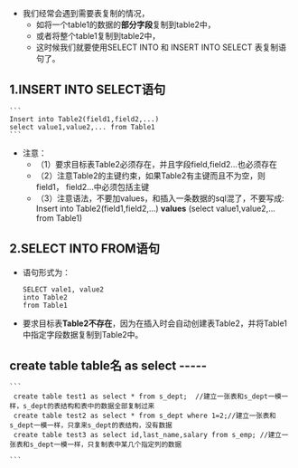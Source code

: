 - 我们经常会遇到需要表复制的情况，
    - 如将一个table1的数据的**部分字段**复制到table2中，
    - 或者将整个table1复制到table2中，
    - 这时候我们就要使用SELECT INTO 和 INSERT INTO SELECT 表复制语句了。

## 1.INSERT INTO SELECT语句
    ```
    Insert into Table2(field1,field2,...)
    select value1,value2,... from Table1
    ```
- 注意：
    - （1）要求目标表Table2必须存在，并且字段field,field2...也必须存在
    - （2）注意Table2的主键约束，如果Table2有主键而且不为空，则 field1， field2...中必须包括主键
    - （3）注意语法，不要加values，和插入一条数据的sql混了，不要写成:
Insert into Table2(field1,field2,...) **values** (select value1,value2,... from Table1)


## 2.SELECT INTO FROM语句
- 语句形式为：
    ```
    SELECT vale1, value2 
    into Table2 
    from Table1
    ```
- 要求目标表**Table2不存在**，因为在插入时会自动创建表Table2，并将Table1中指定字段数据复制到Table2中。

## create table table名 as select -----
    ```
     create table test1 as select * from s_dept;  //建立一张表和s_dept一模一样，s_dept的表结构和表中的数据全部复制过来
     create table test2 as select * from s_dept where 1=2;//建立一张表和s_dept一模一样，只拿来s_dept的表结构，没有数据
     create table test3 as select id,last_name,salary from s_emp; //建立一张表和s_dept一模一样，只复制表中某几个指定列的数据
    
    ```
 






